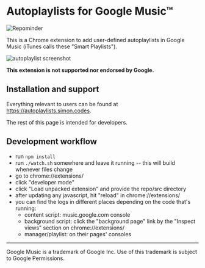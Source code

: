 # Autoplaylists for Google Music™

![Repominder](https://img.shields.io/badge/dynamic/json.svg?label=release&query=%24.status&maxAge=43200&uri=https%3A%2F%2Fwww.repominder.com%2Fbadge%2FeyJ1c2VyX2lkIjogMiwgInJlcG9faWQiOiAxOH0%3D%2F&link=https%3A%2F%2Fwww.repominder.com%2F "Repominder")

This is a Chrome extension to add user-defined autoplaylists in Google Music (iTunes calls these "Smart Playlists").

![autoplaylist screenshot](autoplaylists_screenshot.png?raw=true)

**This extension is not supported nor endorsed by Google.**

## Installation and support
Everything relevant to users can be found at https://autoplaylists.simon.codes.

The rest of this page is intended for developers.

## Development workflow
* run `npm install`
* run `./watch.sh` somewhere and leave it running -- this will build whenever files change
* go to chrome://extensions/
* click "developer mode"
* click "Load unpacked extension" and provide the repo/src directory
* after updating any javascript, hit "reload" in chrome://extensions/
* you can find the logs in different places depending on the code that's running:
    * content script: music.google.com console
    * background script: click the "background page" link by the "Inspect views" section on chrome://extensions/
    * manager/playlist: on their pages' consoles

---
Google Music is a trademark of Google Inc. Use of this trademark is subject to Google Permissions.
